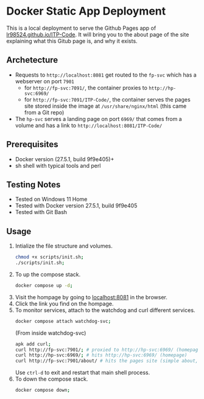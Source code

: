 # Docker Static App Deployment
This is a local deployment to serve the Github Pages app of [lr98524.github.io/ITP-Code](https://lr98524.github.io/ITP-Code).
It will bring you to the about page of the site explaining what this Gitub page is, and why it exists.

## Archetecture

- Requests to `http://localhost:8081` get routed to the `fp-svc` which has a webserver on port `7901` 
    - for `http://fp-svc:7091/`, the container proxies to `http://hp-svc:6969/`
    - for `http://fp-svc:7091/ITP-Code/`, the container serves the pages site stored inside the image at `/usr/share/nginx/html` (this came from a Git repo)
- The `hp-svc` serves a landing page on port `6969/` that comes from a volume and has a link to `http://localhost:8081/ITP-Code/`


## Prerequisites
- Docker version (27.5.1, build 9f9e405)+
- sh shell with typical tools and perl
## Testing Notes
- Tested on Windows 11 Home
- Tested with Docker version 27.5.1, build 9f9e405
- Tested with Git Bash

## Usage 
1. Intialize the file structure and volumes.
    ```bash
    chmod +x scripts/init.sh;
    ./scripts/init.sh;
    ```
2. To up the compose stack.
    ```bash
   docker compose up -d;
    ```
3. Visit the hompage by going to [localhost:8081](http://localhost:8081) in the browser.
4. Click the link you find on the hompage. 
5. To monitor services, attach to the watchdog and curl different services.
    ```bash
   docker compose attach watchdog-svc;
    ```
    (From inside watchdog-svc)
    ```bash
   apk add curl;
   curl http://fp-svc:7901/; # proxied to http://hp-svc:6969/ (homepage)
   curl http://hp-svc:6969/; # hits http://hp-svc:6969/ (homepage)
   curl http://fp-svc:7901/about/ # hits the pages site (simple about, will leave in for this, but expect more soon!)
    ```
    Use `ctrl-d` to exit and restart that main shell process.
6. To down the compose stack.
    ```bash
    docker compose down;
    ```
